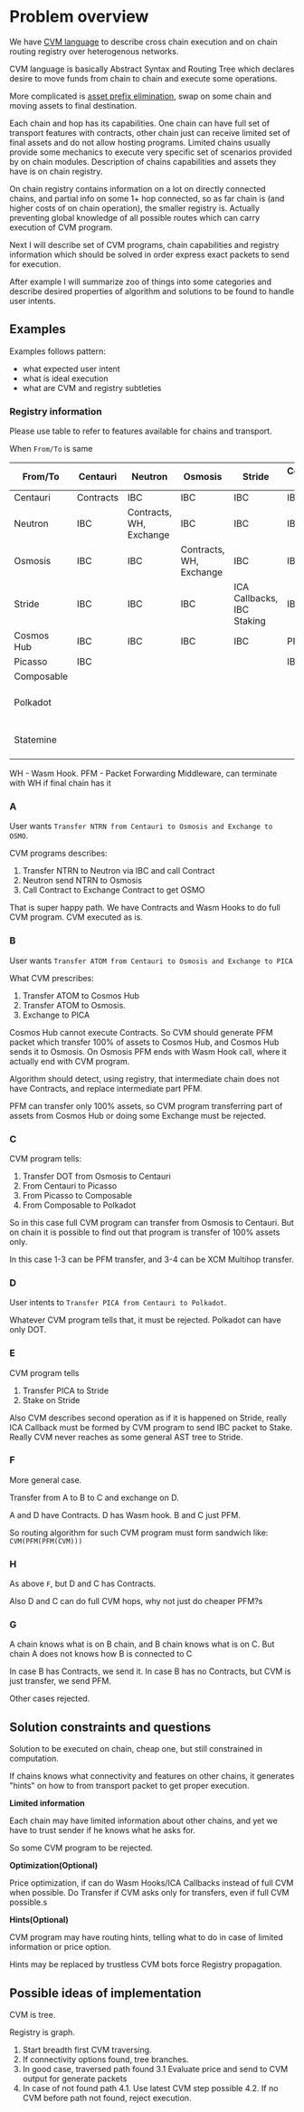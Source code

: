 # Problem overview

We have [CVM language](https://docs.composable.finance/technology/cvm/specification) to describe cross chain execution and on chain routing registry over heterogenous networks.

CVM language is basically Abstract Syntax and Routing Tree which declares desire to move funds from chain to chain and execute some operations.

More complicated is [asset prefix elimination](https://api-docs.skip.money/docs/ibc-routing-algorithm), swap on some chain and moving assets to final destination.

Each chain and hop has its capabilities. One chain can have full set of transport features with contracts, other chain just can receive limited set of final assets and do not allow hosting programs.
Limited chains usually provide some mechanics to execute very specific set of scenarios provided by on chain modules.
Description of chains capabilities and assets they have is on chain registry.

On chain registry contains information on a lot on directly connected chains, and partial info on some 1+ hop connected, so as far chain is (and higher costs of on chain operation), 
the smaller registry is. Actually preventing global knowledge of all possible routes which can carry execution of CVM program.

Next I will describe set of CVM programs, chain capabilities and registry information which should be solved in order express exact packets to send for execution.

After example I will summarize zoo of things into some categories and describe desired properties of algorithm and solutions to be found to handle user intents.

## Examples

Examples follows pattern:
* what expected user intent
* what is ideal execution
* what are CVM and registry subtleties

### Registry information

Please use table to refer to features available for chains and transport.

When `From/To` is same

| From/To    | Centauri  | Neutron                 | Osmosis                 | Stride                     | Cosmos Hub | Picasso | Composable | Polkadot              | Statemine             |
|------------|-----------|-------------------------|-------------------------|----------------------------|------------|---------|------------|-----------------------|-----------------------|
| Centauri   | Contracts | IBC                     | IBC                     | IBC                        | IBC        | IBC     |            |                       |                       |
| Neutron    | IBC       | Contracts, WH, Exchange | IBC                     | IBC                        | IBC        |         |            |                       |                       |
| Osmosis    | IBC       | IBC                     | Contracts, WH, Exchange | IBC                        | IBC        |         |            |                       |                       |
| Stride     | IBC       | IBC                     | IBC                     | ICA Callbacks, IBC Staking | IBC        |         |            |                       |                       |
| Cosmos Hub | IBC       | IBC                     | IBC                     | IBC                        | PFM        |         |            |                       |                       |
| Picasso    | IBC       |                         |                         |                            | IBC        | PFM     | IBC        |                       |                       |
| Composable |           |                         |                         |                            |            | IBC     | PFM        |                       |                       |
| Polkadot   |           |                         |                         |                            |            |         | XCM        | XCM Multihop Transfer | XCM                   |
| Statemine  |           |                         |                         |                            |            |         |            | XCM                   | XCM Multihop Transfer |

WH - Wasm Hook.
PFM - Packet Forwarding Middleware, can terminate with WH if final chain has it


### A

User wants `Transfer NTRN from Centauri to Osmosis and Exchange to OSMO`.

CVM programs describes:
1. Transfer NTRN to Neutron via IBC and call Contract
2. Neutron send NTRN to Osmosis
3. Call Contract to Exchange Contract to get OSMO

That is super happy path. We have Contracts and Wasm Hooks to do full CVM program.
CVM executed as is.

### B

User wants `Transfer ATOM from Centauri to Osmosis and Exchange to PICA`

What CVM prescribes:
1. Transfer ATOM to Cosmos Hub
2. Transfer ATOM to Osmosis.
3. Exchange to PICA

Cosmos Hub cannot execute Contracts.
So CVM should generate PFM packet which transfer 100% of assets to Cosmos Hub,
and Cosmos Hub sends it to Osmosis.
On Osmosis PFM ends with Wasm Hook call, where it actually end with CVM program.

Algorithm should detect, using registry, that intermediate chain does not have Contracts,
and replace intermediate part PFM.

PFM can transfer only 100% assets, so CVM program transferring part of assets from Cosmos Hub or doing some Exchange must be rejected.

### C

CVM program tells:
1. Transfer DOT from Osmosis to Centauri
2. From Centauri to Picasso
3. From Picasso to Composable
4. From Composable to Polkadot

So in this case full CVM program can transfer from Osmosis to Centauri.
But on chain it is possible to find out that program is transfer of 100% assets only.

In this case 1-3 can be PFM transfer, and 3-4 can be XCM Multihop transfer.


### D

User intents to `Transfer PICA from Centauri to Polkadot`.

Whatever CVM program tells that, it must be rejected. 
Polkadot can have only DOT.

### E

CVM program tells

1. Transfer PICA to Stride
2. Stake on Stride

Also CVM describes second operation as if it is happened on Stride, really ICA Callback must be formed by CVM program to send IBC packet to Stake.
Really CVM never reaches as some general AST tree to Stride.


### F

More general case.

Transfer from A to B to C and exchange on D.

A and D have Contracts. D has Wasm hook. B and C just PFM.

So routing algorithm for such CVM program must form sandwich like: `CVM(PFM(PFM(CVM)))`

### H

As above `F`, but D and C has Contracts.

Also D and C can do full CVM hops, why not just do cheaper PFM?s


### G

A chain knows what is on B chain, and B chain knows what is on C.
But chain A does not knows how B is connected to C

In case B has Contracts, we send it.
In case B has no Contracts, but CVM is just transfer, we send PFM.

Other cases rejected.


## Solution constraints and questions

Solution to be executed on chain, cheap one, but still constrained in computation.

If chains knows what connectivity and features on other chains, it generates "hints" on how to from transport packet to get proper execution.

**Limited information**

Each chain may have limited information about other chains, and yet we have to trust sender if he knows what he asks for.

So some CVM program to be rejected.

**Optimization(Optional)**

Price optimization, if can do Wasm Hooks/ICA Callbacks instead of full CVM when possible.
Do Transfer if CVM asks only for transfers, even if full CVM possible.s 

**Hints(Optional)**

CVM program may have routing hints, telling what to do in case of limited information or price option.

Hints may be replaced by trustless CVM bots force Registry propagation. 

## Possible ideas of implementation

CVM is tree.

Registry is graph.

1. Start breadth first CVM traversing.
2. If connectivity options found, tree branches.
3. In good case, traversed path found
3.1  Evaluate price and send to CVM output for generate packets
4. In case of not found path
4.1. Use latest CVM step possible
4.2. If no CVM before path not found, reject execution.
